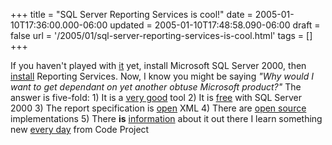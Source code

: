 +++
title = "SQL Server Reporting Services is cool!"
date = 2005-01-10T17:36:00.000-06:00
updated = 2005-01-10T17:48:58.090-06:00
draft = false
url = '/2005/01/sql-server-reporting-services-is-cool.html'
tags = []
+++

If you haven't played with [it](http://www.microsoft.com/sql/reporting/default.asp) yet, install Microsoft SQL Server 2000, then [install](http://www.microsoft.com/sql/reporting/howtobuy/default.asp#existing) Reporting Services. Now, I know you might be saying _"Why would I want to get dependant on yet another obtuse Microsoft product?"_ The answer is five-fold: 1) It is a [very good](http://www.microsoft.com/sql/reporting/productinfo/SQL_Reporting.swf) tool 2) It is [free](http://www.microsoft.com/sql/reporting/howtobuy/faq.asp) with SQL Server 2000 3) The report specification is [open](http://www.microsoft.com/sql/reporting/techinfo/rdlspec.asp) XML 4) There are [open source](http://www.fyireporting.com/) implementations 5) There **is** [information](http://www.codeproject.com/books/MSReportingServices.asp) about it out there I learn something new [every day](http://www.codeproject.com/info/latest.asp) from Code Project
